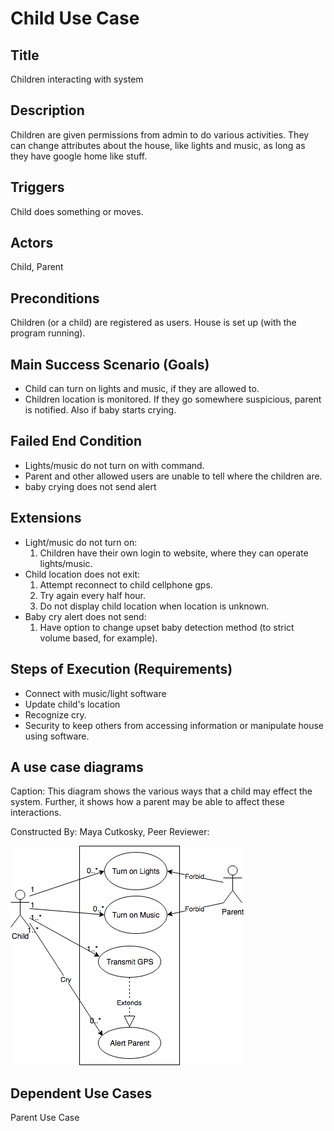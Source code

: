 # Child Use Case

## Title
Children interacting with system

## Description
Children are given permissions from admin to do various activities. They can change attributes about the house, like lights and music, as long as they have google home like stuff.

## Triggers
Child does something or moves.

## Actors
Child, Parent

## Preconditions
Children (or a child) are registered as users. House is set up (with the program running).

## Main Success Scenario (Goals)
- Child can turn on lights and music, if they are allowed to.
- Children location is monitored. If they go somewhere suspicious, parent is notified. Also if baby starts crying.

## Failed End Condition
- Lights/music do not turn on with command.
- Parent and other allowed users are unable to tell where the children are.
- baby crying does not send alert

## Extensions
- Light/music do not turn on:
    1. Children have their own login to website, where they can operate lights/music.
- Child location does not exit:
    1. Attempt reconnect to child cellphone gps.
    2. Try again every half hour.
    3. Do not display child location when location is unknown.
- Baby cry alert does not send:
    1. Have option to change upset baby detection method (to strict volume based, for example).

## Steps of Execution (Requirements)
- Connect with music/light software
- Update child's location
- Recognize cry.
- Security to keep others from accessing information or manipulate house using software.

## A use case diagrams
Caption: This diagram shows the various ways that a child may effect the system. Further, it shows how a parent may be able to affect these interactions.

Constructed By: Maya Cutkosky, Peer Reviewer:

<img src="KidUseCase.png">

## Dependent Use Cases
Parent Use Case
